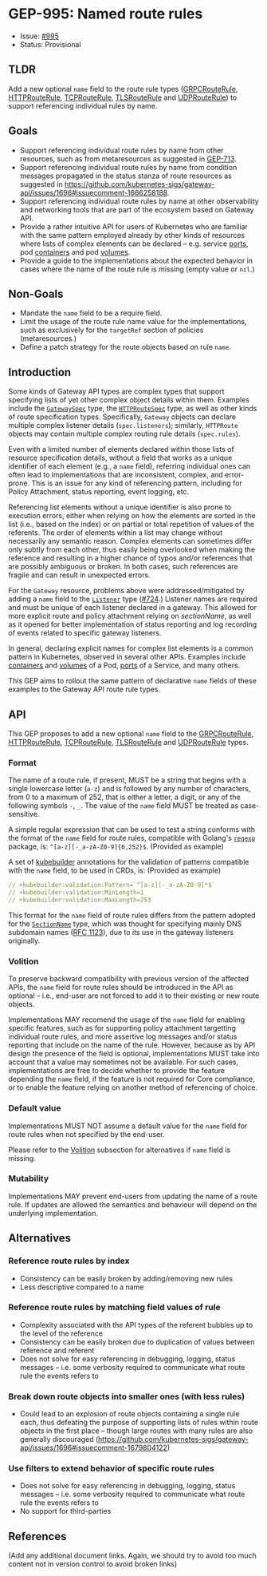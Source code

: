 # GEP-995: Named route rules

* Issue: [#995](https://github.com/kubernetes-sigs/gateway-api/issues/995)
* Status: Provisional

## TLDR

Add a new optional `name` field to the route rule types ([GRPCRouteRule](https://gateway-api.sigs.k8s.io/reference/spec/#gateway.networking.k8s.io/v1alpha2.GRPCRouteRule), [HTTPRouteRule](https://gateway-api.sigs.k8s.io/reference/spec/#gateway.networking.k8s.io/v1.HTTPRouteRule), [TCPRouteRule](https://gateway-api.sigs.k8s.io/reference/spec/#gateway.networking.k8s.io/v1alpha2.TCPRouteRule), [TLSRouteRule](https://gateway-api.sigs.k8s.io/reference/spec/#gateway.networking.k8s.io/v1alpha2.TLSRouteRule) and [UDPRouteRule](https://gateway-api.sigs.k8s.io/reference/spec/#gateway.networking.k8s.io/v1alpha2.UDPRouteRule)) to support referencing individual rules by name.

## Goals

* Support referencing individual route rules by name from other resources, such as from metaresources as suggested in [GEP-713](https://gateway-api.sigs.k8s.io/geps/gep-713/#apply-policies-to-sections-of-a-resource).
* Support referencing individual route rules by name from condition messages propagated in the status stanza of route resources as suggested in https://github.com/kubernetes-sigs/gateway-api/issues/1696#issuecomment-1666258188.
* Support referencing individual route rules by name at other observability and networking tools that are part of the ecosystem based on Gateway API.
* Provide a rather intuitive API for users of Kubernetes who are familiar with the same pattern employed already by other kinds of resources where lists of complex elements can be declared – e.g. service [ports](https://kubernetes.io/docs/reference/kubernetes-api/service-resources/service-v1/#ServiceSpec), pod [containers](https://kubernetes.io/docs/reference/kubernetes-api/workload-resources/pod-v1/#containers) and pod [volumes](https://kubernetes.io/docs/reference/kubernetes-api/workload-resources/pod-v1/#volumes).
* Provide a guide to the implementations about the expected behavior in cases where the name of the route rule is missing (empty value or `nil`.)

## Non-Goals

* Mandate the `name` field to be a require field.
* Limit the usage of the route rule name value for the implementations, such as exclusively for the `targetRef` section of policies (metaresources.)
* Define a patch strategy for the route objects based on rule `name`.

## Introduction

Some kinds of Gateway API types are complex types that support specifying lists of yet other complex object details within them. Examples include the [`GatewaySpec`](https://gateway-api.sigs.k8s.io/reference/spec/#gateway.networking.k8s.io/v1.GatewaySpec) type, the [`HTTPRouteSpec`](https://gateway-api.sigs.k8s.io/reference/spec/#gateway.networking.k8s.io/v1.HTTPRouteSpec) type, as well as other kinds of route specification types. Specifically, `Gateway` objects can declare multiple complex listener details (`spec.listeners`); similarly, `HTTPRoute` objects may contain multiple complex routing rule details (`spec.rules`).

Even with a limited number of elements declared within those lists of resource specification details, without a field that works as a unique identifier of each element (e.g., a `name` field), referring individual ones can often lead to implementations that are inconsistent, complex, and error-prone. This is an issue for any kind of referencing pattern, including for Policy Attachment, status reporting, event logging, etc.

Referencing list elements without a unique identifier is also prone to execution errors, either when relying on how the elements are sorted in the list (i.e., based on the index) or on partial or total repetition of values of the referents. The order of elements within a list may change without necessarily any semantic reason. Complex elements can sometimes differ only subtly from each other, thus easily being overlooked when making the reference and resulting in a higher chance of typos and/or references that are possibly ambiguous or broken. In both cases, such references are fragile and can result in unexpected errors.

For the `Gateway` resource, problems above were addressed/mitigated by adding a `name` field to the [`Listener`](https://gateway-api.sigs.k8s.io/reference/spec/#gateway.networking.k8s.io/v1.Listener) type ([#724](https://github.com/kubernetes-sigs/gateway-api/issues/).) Listener names are required and must be unique of each listener declared in a gateway. This allowed for more explicit route and policy attachment relying on _sectionName_, as well as it opened for better implementation of status reporting and log recording of events related to specific gateway listeners.

In general, declaring explicit names for complex list elements is a common pattern in Kubernetes, observed in several other APIs. Examples include [containers](https://kubernetes.io/docs/reference/kubernetes-api/workload-resources/pod-v1/#containers) and [volumes](https://kubernetes.io/docs/reference/kubernetes-api/workload-resources/pod-v1/#volumes) of a Pod, [ports](https://kubernetes.io/docs/reference/kubernetes-api/service-resources/service-v1/#ServiceSpec) of a Service, and many others.

This GEP aims to rollout the same pattern of declarative `name` fields of these examples to the Gateway API route rule types.

## API

This GEP proposes to add a new optional `name` field to the [GRPCRouteRule](https://gateway-api.sigs.k8s.io/reference/spec/#gateway.networking.k8s.io/v1alpha2.GRPCRouteRule), [HTTPRouteRule](https://gateway-api.sigs.k8s.io/reference/spec/#gateway.networking.k8s.io/v1.HTTPRouteRule), [TCPRouteRule](https://gateway-api.sigs.k8s.io/reference/spec/#gateway.networking.k8s.io/v1alpha2.TCPRouteRule), [TLSRouteRule](https://gateway-api.sigs.k8s.io/reference/spec/#gateway.networking.k8s.io/v1alpha2.TLSRouteRule) and [UDPRouteRule](https://gateway-api.sigs.k8s.io/reference/spec/#gateway.networking.k8s.io/v1alpha2.UDPRouteRule) types.

### Format

The name of a route rule, if present, MUST be a string that begins with a single lowercase letter (`a-z`) and is followed by any number of characters, from 0 to a maximum of 252, that is either a letter, a digit, or any of the following symbols `-`, `_`. The value of the `name` field MUST be treated as case-sensitive.

A simple regular expression that can be used to test a string conforms with the format of the `name` field for route rules, compatible with Golang's [`regexp`](https://pkg.go.dev/regexp) package, is: `^[a-z][-_a-zA-Z0-9]{0,252}$`. (Provided as example)

A set of [kubebuilder](https://book.kubebuilder.io/reference/markers/crd-validation) annotations for the validation of patterns compatible with the `name` field, to be used in CRDs, is: (Provided as example)

```yaml
// +kubebuilder:validation:Pattern=`^[a-z][-_a-zA-Z0-9]*$`
// +kubebuilder:validation:MinLength=1
// +kubebuilder:validation:MaxLength=253
```

This format for the `name` field of route rules differs from the pattern adopted for the [`SectionName`](https://github.com/kubernetes-sigs/gateway-api/blob/f544a46ef92b7f234ee3e7bf50da35b05f862c35/apis/v1/shared_types.go#L624C10-L624C10) type, which was thought for specifying mainly DNS subdomain names ([RFC 1123](https://www.rfc-editor.org/rfc/rfc1123)), due to its use in the gateway listeners originally.

### Volition

To preserve backward compatibility with previous version of the affected APIs, the `name` field for route rules should be introduced in the API as optional – i.e., end-user are not forced to add it to their existing or new route objects.

Implementations MAY recomend the usage of the `name` field for enabling specific features, such as for supporting policy attachment targetting individual route rules, and more assertive log messages and/or status reporting that include on the name of the rule. However, because as by API design the presence of the field is optional, implementations MUST take into account that a value may sometimes not be available. For such cases, implementations are free to decide whether to provide the feature depending the `name` field, if the feature is not required for Core compliance, or to enable the feature relying on another method of referencing of choice.

### Default value

Implementations MUST NOT assume a default value for the `name` field for route rules when not specified by the end-user.

Please refer to the [Volition](#volition) subsection for alternatives if `name` field is missing.

### Mutability

Implementations MAY prevent end-users from updating the name of a route rule. If updates are allowed the semantics and behaviour will depend on the underlying implementation.

## Alternatives

### Reference route rules by index
- Consistency can be easily broken by adding/removing new rules
- Less descriptive compared to a name

### Reference route rules by matching field values of rule
- Complexity associated with the API types of the referent bubbles up to the level of the reference
- Consistency can be easily broken due to duplication of values between reference and referent
- Does not solve for easy referencing in debugging, logging, status messages – i.e. some verbosity required to communicate what route rule the events refers to

### Break down route objects into smaller ones (with less rules)
- Could lead to an explosion of route objects containing a single rule each, thus defeating the purpose of supporting lists of rules within route objects in the first place – though large routes with many rules are also generally discouraged (https://github.com/kubernetes-sigs/gateway-api/issues/1696#issuecomment-1679804122)

### Use filters to extend behavior of specific route rules
- Does not solve for easy referencing in debugging, logging, status messages – i.e. some verbosity required to communicate what route rule the events refers to
- No support for third-parties

## References

(Add any additional document links. Again, we should try to avoid
too much content not in version control to avoid broken links)

